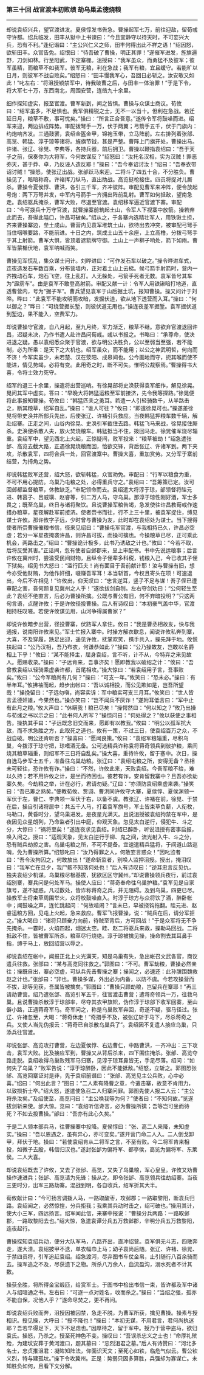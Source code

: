 ### 第三十回 战官渡本初败绩 劫乌巢孟德烧粮
---

却说袁绍兴兵，望官渡进发。夏侯惇发书告急。曹操起军七万，前往迎敌，留荀彧守许都。绍兵临发，田丰从狱中上书谏曰：“今且宜静守以待天时，不可妄兴大兵，恐有不利。”逢纪谮曰：“主公兴仁义之师，田丰何得出此不祥之语！”绍因怒，欲斩田丰。众官告免。绍恨曰：“待吾破了曹操，明正其罪！”遂催军进发，旌旗遍野，刀剑如林。行至阳武，下定寨栅。沮授曰：“我军虽众，而勇猛不及彼军；彼军虽精，而粮草不如我军。彼军无粮，利在急战；我军有粮，宜且缓守。若能旷以日月，则彼军不战自败矣。”绍怒曰：“田丰慢我军心，吾回日必斩之。汝安敢又如此！”叱左右：“将沮授锁禁军中，待我破曹之后，与田丰一体治罪！”于是下令，将大军七十万，东西南北，周围安营，连络九十余里。  

细作探知虚实，报至官渡。曹军新到，闻之皆惧。曹操与众谋士商议。荀攸曰：“绍军虽多，不足惧也。我军俱精锐之士，无不一以当十。但利在急战。若迁延日月，粮草不敷，事可忧矣。”操曰：“所言正合吾意。”遂传令军将鼓噪而进。绍军来迎，两边排成阵势。审配拨弩手一万，伏于两翼；弓箭手五千，伏于门旗内：约炮响齐发。三通鼓罢，袁绍金盔金甲，锦袍玉带，立马阵前。左右排列着张郃、高览、韩猛、淳于琼等诸将。旌旗节钺，甚是严整。曹阵上门旗开处，曹操出马。许诸、张辽、徐晃、李典等，各持兵器，前后拥卫。曹操以鞭指袁绍曰：“吾于天子之前，保奏你为大将军，今何故谋反？”绍怒曰：“汝托名汉相，实为汉贼！罪恶弥天，甚于莽、卓，乃反诬人造反耶！”操曰：“吾今奉诏讨汝！”绍曰：“吾奉衣带诏讨贼！”操怒，使张辽出战。张邰跃马来迎。二将斗了四五十合，不分胜负。曹操见了，暗暗称奇。许褚挥刀纵马，直出助战。高览挺枪接住。四员将捉对儿厮杀。曹操令夏侯惇、曹洪，各引三千军，齐冲彼阵。审配见曹军来冲阵，便令放起号炮：两下万弩并发，中军内弓箭手一齐拥出阵前乱射。曹军如何抵敌，望南急走。袁绍驱兵掩杀，曹军大败，尽退至官渡。袁绍移军逼近官渡下寨。审配曰：“今可拨兵十万守官渡，就曹操寨前筑起土山，令军人下视寨中放箭。操若弃此而去，吾得此隘口，许昌可破矣。”绍从之，于各寨内选精壮军人，用铁锹土担，齐来曹操寨边，垒土成山。曹营内见袁军堆筑土山，欲待出去冲突，被审配弓弩手当住咽喉要路，不能前进。十日之内，筑成土山五十余座，上立高橹，分拨弓弩手于其上射箭。曹军大惧，皆顶着遮箭牌守御。土山上一声梆子响处，箭下如雨。曹军皆蒙楯伏地，袁军呐喊而笑。  

曹操见军慌乱，集众谋士问计。刘晔进曰：“可作发石车以破之。”操令晔进车式，连夜造发石车数百乘，分布营墙内，正对着土山上云梯。候弓箭手射箭时，营内一齐拽动石车，炮石飞空，往上乱打。人无躲处，弓箭手死者无数。袁军皆号其车为“霹雳车”。由是袁军不敢登高射箭。审配又献一计：令军人用铁锹暗打地道，直透曹营内，号为“掘子军”。曹兵望见袁军于山后掘土坑，报知曹操。操又问计于刘晔。晔曰：“此袁军不能攻明而攻暗，发掘伏道，欲从地下透营而入耳。”操曰：“何以御之？”晔曰：“可绕营掘长堑，则彼伏道无用也。”操连夜差军掘堑。袁军掘伏道到堑边，果不能入，空费军力。  

却说曹操守官渡，自八月起，至九月终，军力渐乏，粮草不继。意欲弃官渡退回许昌，迟疑未决，乃作书遣人赴许昌问荀彧。彧以书报之。书略曰：“承尊命，使决进退之疑。愚以袁绍悉众聚于官渡，欲与明公决胜负，公以至弱当至强，若不能制，必为所乘：是天下之大机也。绍军虽众，而不能用；以公之神武明哲，何向而不济！今军实虽少，未若楚、汉在荥阳、成皋间也。公今画地而守，扼其喉而使不能进，情见势竭，必将有变。此用奇之时，断不可失。惟明公裁察焉。”曹操得书大喜，令将士效力死守。  

绍军约退三十余里，操遣将出营巡哨。有徐晃部将史涣获得袁军细作，解见徐晃。晃问其军中虚实。答曰：“早晚大将韩猛运粮至军前接济，先令我等探路。”徐晃便将此事报知曹操。荀攸曰：“韩猛匹夫之勇耳。若遣一人引轻骑数千，从半路击之，断其粮草，绍军自乱。”操曰：“谁人可往？”攸曰：“即遣徐晃可也。”操遂差徐晃将带史涣并所部兵先出，后使张辽、许褚引兵救应。当夜韩猛押粮车数千辆，解赴绍寨。正走之间，山谷内徐晃、史涣引军截住去路。韩猛飞马来战，徐晃接住厮杀。史涣便杀散人夫，放火焚烧粮车。韩猛抵当不住，拨回马走。徐晃催军烧尽辎重。袁绍军中，望见西北上火起，正惊疑间，败军投来：“粮草被劫！”绍急遣张邰、高览去截大路，正遇徐晃烧粮而回，恰欲交锋，背后张辽、许诸军到。两下夹攻，杀散袁军，四将合兵一处，回官渡寨中。曹操大喜，重加赏劳。又分军于寨前结营，为掎角之势。  

却说韩猛败军还营，绍大怒，欲斩韩猛，众官劝免。审配曰：“行军以粮食为重，不可不用心提防。乌巢乃屯粮之处，必得重兵守之。”袁绍曰：“吾筹策已定。汝可回邺都监督粮草，休教缺乏。”审配领命而去。袁绍遣大将淳于琼，部领督将眭元进、韩莒子、吕威璜、赵睿等，引二万人马，守乌巢。那淳于琼性刚好酒，军士多畏之；既至乌巢，终日与诸将聚饮。且说曹操军粮告竭，急发使往许昌教荀彧作速措办粮草，星夜解赴军前接济。使者赍书而往，行不上三十里，被袁军捉住，缚见谋士许攸。那许攸字子远，少时曾与曹操为友，此时却在袁绍处为谋士。当下搜得使者所赍曹操催粮书信，径来见绍曰：“曹操屯军官渡，与我相持已久，许昌必空虚；若分一军星夜掩袭许昌，则许昌可拔，而操可擒也。今操粮草已尽，正可乘此机会，两路击之。”绍曰：“曹操诡计极多，此书乃诱敌之计也。”攸曰：“今若不取，后将反受其害。”正话间，忽有使者自邺郡来，呈上审配书。书中先说运粮事；后言许攸在冀州时，尝滥受民间财物，且纵令子侄辈多科税，钱粮入己，今已收其子侄下狱矣。绍见书大怒曰：“滥行匹夫！尚有面目于吾前献计耶！汝与曹操有旧，想今亦受他财贿，为他作奸细，啜赚吾军耳！本当斩首，今权且寄头在项！可速退出，今后不许相见！”许攸出，仰天叹曰：“忠言逆耳，竖子不足与谋！吾子侄已遭审配之害，吾何颜复见冀州之人乎！”遂欲拔剑自刎。左右夺剑劝曰：“公何轻生至此？袁绍不绝直言，后必为曹操所擒。公既与曹公有旧，何不弃暗投明？”只这两句言语，点醒许攸；于是许攸径投曹操。后人有诗叹曰：“本初豪气盖中华，官渡相持枉叹嗟。若使许攸谋见用，山河争得属曹家？”  

却说许攸暗步出营，径投曹寨，伏路军人拿住。攸曰：“我是曹丞相故友，快与我通报，说南阳许攸来见。”军士忙报入寨中。时操方解衣歇息，闻说许攸私奔到寨，大喜，不及穿履，跣足出迎，遥见许攸，抚掌欢笑，携手共入，操先拜于地。攸慌扶起曰：“公乃汉相，吾乃布衣，何谦恭如此？”操曰：“公乃操故友，岂敢以名爵相上下乎！”攸曰：“某不能择主，屈身袁绍，言不听，计不从，今特弃之来见故人。愿赐收录。”操曰：“子远肯来，吾事济矣！愿即教我以破绍之计：”攸曰：“吾曾教袁绍以轻骑乘虚袭许都，首尾相攻。”操大惊曰：“若袁绍用子言，吾事败矣。”攸曰：“公今军粮尚有几何？”操曰：“可支一年。”攸笑曰：“恐未必。”操曰：有半年耳。”攸拂袖而起，趋步出帐曰：“吾以诚相投，而公见欺如是，岂吾所望哉！”操挽留曰：“子远勿嗔，尚容实诉：军中粮实可支三月耳。”攸笑曰：“世人皆言孟德奸雄，今果然也。”操亦笑曰：“岂不闻兵不厌诈！”遂附耳低言曰：“军中止有此月之粮。”攸大声曰：“休瞒我！粮已尽矣！”操愕然曰：“何以知之？”攸乃出操与荀彧之书以示之曰：“此书何人所写？”操惊问曰：“何处得之？”攸以获使之事相告。操执其手曰：“子远既念旧交而来，愿即有以教我。”攸曰：“明公以孤军抗大敌，而不求急胜之方，此取死之道也。攸有一策，不过三日，使袁绍百万之众，不战自破。明公还肯听否？”操喜曰：“愿闻良策。”攸曰：“袁绍军粮辎重，尽积乌巢，今拨淳于琼守把，琼嗜酒无备。公可选精兵诈称袁将蒋奇领兵到彼护粮，乘间烧其粮草辎重，则绍军不三日将自乱矣。”操大喜，重待许攸，留于塞中。次日，操自选马步军士五千，准备往乌巢劫粮。张辽曰：“袁绍屯粮之所，安得无备？丞相未可轻往，恐许攸有诈。”操曰：“不然，许攸此来，天败袁绍。今吾军粮不给，难以久持；若不用许攸之计，是坐而待困也。彼若有诈，安肯留我寨中？且吾亦欲劫寨久矣。今劫粮之举，计在必行，君请勿疑。”辽曰：“亦须防袁绍乘虚来袭。”操笑曰：“吾已筹之熟矣。”便教荀攸、贾诩、曹洪同许攸守大寨，夏侯惇、夏侯渊领一军伏于左，曹仁、李典领一军伏于右，以备不虞。教张辽、许褚在前，徐晃、于禁在后，操自引诸将居中：共五千人马，打着袁军旗号，军士皆束草负薪，人衔枚，马勒口，黄昏时分，望乌巢进发。是夜星光满天。且说沮授被袁绍拘禁在军中，是夜因见众星朗列，乃命监者引出中庭，仰观天象。忽见太白逆行，侵犯牛、斗之分，大惊曰：“祸将至矣！”遂连夜求见袁绍。时绍已醉卧，听说沮授有密事启报，唤入问之。授曰：“适观天象，见太白逆行于柳、鬼之间，流光射入牛、斗之分，恐有贼兵劫掠之害。乌巢屯粮之所，不可不提备。宜速遣精兵猛将，于间道山路巡哨，免为曹操所算。”绍怒叱曰：“汝乃得罪之人，何敢妄言惑众！”因叱监者曰：“吾令汝拘囚之，何敢放出！”遂命斩监者，别唤人监押沮授。授出，掩泪叹曰：“我军亡在旦夕，我尸骸不知落何处也！”后人有诗叹曰：“逆耳忠言反见仇，独夫袁绍少机谋。乌巢粮尽根基拔，犹欲区区守冀州。”却说曹操领兵夜行，前过袁绍别寨，寨兵问是何处军马。操使人应曰：“蒋奇奉命往乌巢护粮。”袁军见是自家旗号，遂不疑惑。凡过数处，皆诈称蒋奇之兵，并无阻碍。及到乌巢，四更已尽。操教军士将束草周围举火，众将校鼓噪直入。时淳于琼方与众将饮了酒，醉卧帐中；闻鼓噪之声，连忙跳起问：“何故喧闹？”言未已，早被挠钩拖翻。眭元进、赵睿运粮方回，见屯上火起，急来救应。曹军飞报曹操，说：“贼兵在后，请分军拒之。”操大喝曰：“诸将只顾奋力向前，待贼至背后，方可回战！”于是众军将无不争先掩杀。一霎时，火焰四起，烟迷太空。眭、赵二将驱兵来救，操勒马回战。二将抵敌不住，皆被曹军所杀，粮草尽行烧绝。淳于琼被擒见操，操命割去其耳鼻手指，缚于马上，放回绍营以辱之。  

却说袁绍在帐中，闻报正北上火光满天，知是乌巢有失，急出帐召文武各官，商议遣兵往救。张郃曰：“某与高览同往救之。”郭图曰：“不可。曹军劫粮，曹操必然亲往；操既自出，寨必空虚，可纵兵先击曹操之寨；操闻之，必速还：此孙膑围魏救赵之计也。”张邰曰：“非也。曹操多谋，外出必为内备，以防不虞。今若攻操营而不拔，琼等见获，吾属皆被擒矣。”郭图曰：“曹操只顾劫粮，岂留兵在寨耶！”再三请劫曹营。绍乃遣张郃、高览引军五千，往官渡击曹营；遣蒋奇领兵一万，往救乌巢。且说曹操杀散淳于琼部率，尽夺其衣甲旗帜，伪作淳于琼部下收军回寨，至山僻小路，正遇蒋奇军马。奇军问之，称是乌巢败军奔回，奇遂不疑，驱马径过。张辽、许褚忽至，大喝：“蒋奇休走！”奇措手不及，被张辽斩于马下，尽杀蒋奇之兵。又使人当先伪报云：“蒋奇已自杀散乌巢兵了”。袁绍因不复遣人接应乌巢，只添兵往官渡。  

却说张郃、高览攻打曹营，左边夏侯惇、右边曹仁，中路曹洪，一齐冲出：三下攻击，袁军大败。比及接应军到，曹操又从背后杀来，四下围住掩杀。张邰、高览夺路走脱。袁绍收得乌巢败残军马归寨，见淳于琼耳鼻皆无，手足尽落。绍问：“如何失了乌巢？”败军告说：“淳于琼醉卧，因此不能抵敌。”绍怒，立斩之。郭图恐张邰、高览回寨证对是非，先于袁绍前谮曰：“张邰、高览见主公兵败，心中必喜。”绍曰：“何出此言？”图曰：“二人素有降曹之意，今遣击寨，故意不肯用力，以致损折士卒。”绍大怒，遂遣使急召二人归寨问罪。郭图先使人报二人云：“主公将杀汝矣。”及绍使至，高览问曰：“主公唤我等为何？”使者曰：“不知何故。”览遂拔剑斩来使。邰大惊。览曰：“袁绍听信谗言，必为曹操所擒；吾等岂可坐而待死？不如去投曹操。”邰曰：“吾亦有此心久矣。”  

于是二人领本部兵马，往曹操寨中投降。夏侯惇曰：“张、高二人来降，未知虚实。”操曰：“吾以恩遇之，虽有异心，亦可变矣。”遂开营门命二人入。二人倒戈卸甲，拜伏于地。操曰：“若使袁绍肯从二将军之言，不至有败。今二将军肯来相投，如微子去殷，韩信归汉也。”遂封张邰为偏将军、都亭侯，高览为偏将军、东莱侯。二人大喜。  

却说袁绍既去了许攸，又去了张邰、高览，又失了乌巢粮，军心皇皇。许攸又劝曹操作速进兵；张邰、高览请为先锋；操从之。即令张邰、高览领兵往劫绍寨。当夜三更时分，出军三路劫寨。混战到明，各自收兵，绍军折其大半。  

荀攸献计曰：“今可扬言调拨人马，一路取酸枣，攻邺郡；一路取黎阳，断袁兵归路。袁绍闻之，必然惊惶，分兵拒我；我乘其兵动时击之，绍可破也。”操用其计，使大小三军，四远扬言。绍军闻此信，来寨中报说：“曹操分兵两路：一路取邺郡，一路取黎阳去也。”绍大惊，急遣袁谭分兵五万救邺郡，辛明分兵五万救黎阳，连夜起行。  

曹操探知袁绍兵动，便分大队军马，八路齐出，直冲绍营。袁军俱无斗志，四散奔走，遂大溃。袁绍披甲不迭，单衣幅巾上马；幼子袁尚后随。张辽、许褚、徐晃、于禁四员将，引军追赶袁绍。绍急渡河，尽弃图书车仗金帛，止引随行八百余骑而去。操军追之不及，尽获遗下之物。所杀八万余人，血流盈沟，溺水死者不计其数。  

操获全胜，将所得金宝缎匹，给赏军士。于图书中检出书信一束，皆许都及军中诸人与绍暗通之书。左右曰：“可逐一点对姓名，收而杀之。”操曰：“当绍之强，孤亦不能自保，况他人乎？”遂命尽焚之，更不再问。  

却说袁绍兵败而奔，沮授因被囚禁，急走不脱，为曹军所获，擒见曹操。操素与授相识。授见操，大呼曰：“授不降也！”操曰：“本初无谋，不用君言，君何尚执迷耶？吾若早得足下，天下不足虑也。”因厚待之，留于军中。授乃于营中盗马，欲归袁氏。操怒，乃杀之。授至死神色不变。操叹曰：“吾误杀忠义之士也！”命厚礼殡殓，为建坟安葬于黄河渡口，题其墓曰：“忠烈沮君之墓。”后人有诗赞曰：“河北多名士，忠贞推沮君：凝眸知阵法，仰面识天文；至死心如铁，临危气似云。曹公钦义烈，特与建孤坟。”操下令攻冀州。正是：势弱只因多算胜，兵强却为寡谋亡。未知胜负如何，且看下文分解。  
